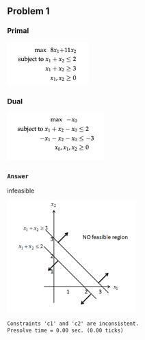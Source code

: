 ## Problem 1

### **Primal**

![q1_primal](images/p3q1_pic.png)


### **Dual**

![q1_dual](images/p3q1_2_pic.png)

### `Answer`
infeasible

![infeasible](images/infeasible_pic.png)

```
Constraints 'c1' and 'c2' are inconsistent.
Presolve time = 0.00 sec. (0.00 ticks)
```

